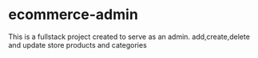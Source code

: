 # ecommerce-admin
This is a fullstack project created to serve as an admin. add,create,delete and update store products and categories
